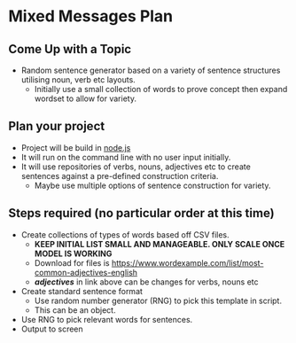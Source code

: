 # Mixed Messages Plan

## Come Up with a Topic
* Random sentence generator based on a variety of sentence structures utilising noun, verb etc layouts.
    * Initially use a small collection of words to prove concept then expand wordset to allow for variety.

## Plan your project
* Project will be build in [node.js](https://nodejs.org/en/)
* It will run on the command line with no user input initially.
* It will use repositories of verbs, nouns, adjectives etc to create sentences against a pre-defined construction criteria.
    * Maybe use multiple options of sentence construction for variety.

## Steps required (no particular order at this time)
* Create collections of types of words based off CSV files.
    * **KEEP INITIAL LIST SMALL AND MANAGEABLE. ONLY SCALE ONCE MODEL IS WORKING**
    * Download for files is https://www.wordexample.com/list/most-common-adjectives-english
    * ***adjectives*** in link above can be changes for verbs, nouns etc
* Create standard sentence format
    * Use random number generator (RNG) to pick this template in script.
    * This can be an object.
* Use RNG to pick relevant words for sentences.
* Output to screen
